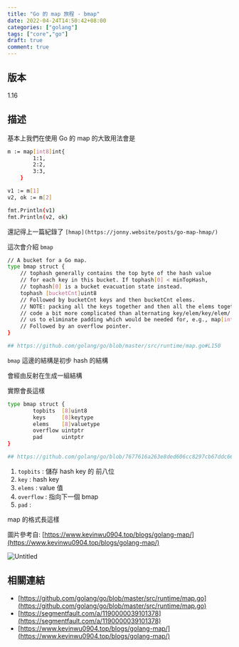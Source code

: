 ```yaml
---
title: "Go 的 map 旅程 - bmap"
date: 2022-04-24T14:50:42+08:00
categories: ["golang"]
tags: ["core","go"]
draft: true
comment: true
---
```


## 版本

1.16

## 描述

基本上我們在使用 Go 的 map 的大致用法會是

```bash
m := map[int8]int{
		1:1,
		2:2,
		3:3,
	}

v1 := m[1]
v2, ok := m[2]

fmt.Println(v1)
fmt.Println(v2, ok)
```

還記得上一篇紀錄了 `[hmap](https://jonny.website/posts/go-map-hmap/)`

這次會介紹 `bmap`

```bash
// A bucket for a Go map.
type bmap struct {
	// tophash generally contains the top byte of the hash value
	// for each key in this bucket. If tophash[0] < minTopHash,
	// tophash[0] is a bucket evacuation state instead.
	tophash [bucketCnt]uint8
	// Followed by bucketCnt keys and then bucketCnt elems.
	// NOTE: packing all the keys together and then all the elems together makes the
	// code a bit more complicated than alternating key/elem/key/elem/... but it allows
	// us to eliminate padding which would be needed for, e.g., map[int64]int8.
	// Followed by an overflow pointer.
}

## https://github.com/golang/go/blob/master/src/runtime/map.go#L150
```

`bmap`  這邊的結構是初步 hash 的結構

會經由反射在生成一組結構

實際會長這樣

```bash
type bmap struct {
		topbits  [8]uint8
		keys     [8]keytype
		elems    [8]valuetype
		overflow uintptr
		pad      uintptr
}

## https://github.com/golang/go/blob/7677616a263e8ded606cc8297cb67ddc667a876e/src/cmd/compile/internal/gc/reflect.go#L83
```

1. `topbits` : 儲存 hash key 的 前八位
2. `key` : hash key
3. `elems` : value 值
4. `overflow` : 指向下一個 bmap
5. `pad` :

map 的格式長這樣

圖片參考自: [https://www.kevinwu0904.top/blogs/golang-map/](https://www.kevinwu0904.top/blogs/golang-map/)

![Untitled](https://kevinwu0904-blog-images.oss-cn-shanghai.aliyuncs.com/blogs-golang-map/20210719113331.png)

## 相關連結

- [https://github.com/golang/go/blob/master/src/runtime/map.go](https://github.com/golang/go/blob/master/src/runtime/map.go)
- [https://segmentfault.com/a/1190000039101378](https://segmentfault.com/a/1190000039101378)
- [https://www.kevinwu0904.top/blogs/golang-map/](https://www.kevinwu0904.top/blogs/golang-map/)
